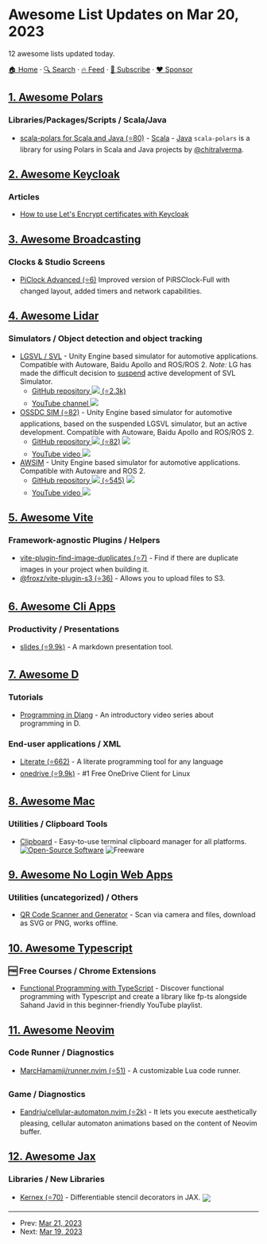 # Awesome List Updates on Mar 20, 2023

12 awesome lists updated today.

[🏠 Home](/README.md) · [🔍 Search](https://www.trackawesomelist.com/search/) · [🔥 Feed](https://www.trackawesomelist.com/rss.xml) · [📮 Subscribe](https://trackawesomelist.us17.list-manage.com/subscribe?u=d2f0117aa829c83a63ec63c2f&id=36a103854c) · [❤️  Sponsor](https://github.com/sponsors/theowenyoung)



## [1. Awesome Polars](/content/ddotta/awesome-polars/README.md)

### Libraries/Packages/Scripts / Scala/Java

*   [scala-polars for Scala and Java (⭐80)](https://github.com/chitralverma/scala-polars) - [Scala](https://scala-lang.org/) - [Java](https://www.java.com/fr/) `scala-polars` is a library for using Polars in Scala and Java projects by [@chitralverma](https://github.com/chitralverma).

## [2. Awesome Keycloak](/content/thomasdarimont/awesome-keycloak/README.md)

### Articles

*   [How to use Let's Encrypt certificates with Keycloak](https://kaeruct.github.io/posts/how-to-use-lets-encrypt-certificates-with-keycloak.html)

## [3. Awesome Broadcasting](/content/ebu/awesome-broadcasting/README.md)

### Clocks & Studio Screens

*   [PiClock Advanced (⭐6)](https://github.com/ael/piclock_advanced) Improved version of PiRSClock-Full with changed layout, added timers and network capabilities.

## [4. Awesome Lidar](/content/szenergy/awesome-lidar/README.md)

### Simulators / Object detection and object tracking

*   [LGSVL / SVL](https://www.lgsvlsimulator.com/) - Unity Engine based simulator for automotive applications. Compatible with Autoware, Baidu Apollo and ROS/ROS 2. *Note:* LG has made the difficult decision to [suspend](https://www.svlsimulator.com/news/2022-01-20-svl-simulator-sunset) active development of SVL Simulator.
    *   [GitHub repository ![](https://img.shields.io/badge/github-black?style=flat-square\&logo=github) (⭐2.3k)](https://github.com/lgsvl/simulator)
    *   [YouTube channel ![](https://img.shields.io/badge/youtube-red?style=flat-square\&logo=youtube)](https://www.youtube.com/c/LGSVLSimulator)
*   [OSSDC SIM (⭐82)](https://github.com/OSSDC/OSSDC-SIM) - Unity Engine based simulator for automotive applications, based on the suspended LGSVL simulator, but an active development. Compatible with Autoware, Baidu Apollo and ROS/ROS 2.
    *   [GitHub repository ![](https://img.shields.io/badge/github-black?style=flat-square\&logo=github) (⭐82)](https://github.com/OSSDC/OSSDC-SIM) ![](https://img.shields.io/badge/ROS-2-34aec5?style=flat-square\&logo=ros)
    *   [YouTube video ![](https://img.shields.io/badge/youtube-red?style=flat-square\&logo=youtube)](https://www.youtube.com/watch?v=fU_C38WEwGw)
*   [AWSIM](https://tier4.github.io/AWSIM) - Unity Engine based simulator for automotive applications. Compatible with Autoware and ROS 2.
    *   [GitHub repository ![](https://img.shields.io/badge/github-black?style=flat-square\&logo=github) (⭐545)](https://github.com/tier4/AWSIM) ![](https://img.shields.io/badge/ROS-2-34aec5?style=flat-square\&logo=ros)
    *   [YouTube video ![](https://img.shields.io/badge/youtube-red?style=flat-square\&logo=youtube)](https://www.youtube.com/watch?v=FH7aBWDmSNA)

## [5. Awesome Vite](/content/vitejs/awesome-vite/README.md)

### Framework-agnostic Plugins / Helpers

*   [vite-plugin-find-image-duplicates (⭐7)](https://github.com/wChenonly/vite-plugin-find-image-duplicates) - Find if there are duplicate images in your project when building it.
*   [@froxz/vite-plugin-s3 (⭐36)](https://github.com/Froxz/vite-plugin-s3) - Allows you to upload files to S3.

## [6. Awesome Cli Apps](/content/agarrharr/awesome-cli-apps/README.md)

### Productivity / Presentations

*   [slides (⭐9.9k)](https://github.com/maaslalani/slides) - A markdown presentation tool.

## [7. Awesome D](/content/dlang-community/awesome-d/README.md)

### Tutorials

*   [Programming in Dlang](https://www.youtube.com/watch?v=HS7X9ERdjM4\&list=PLvv0ScY6vfd9Fso-3cB4CGnSlW0E4btJV\&ab_channel=MikeShah) - An introductory video series about programming in D.

### End-user applications / XML

*   [Literate (⭐662)](https://github.com/zyedidia/Literate) - A literate programming tool for any language
*   [onedrive (⭐9.9k)](https://github.com/abraunegg/onedrive) - #1 Free OneDrive Client for Linux

## [8. Awesome Mac](/content/jaywcjlove/awesome-mac/README.md)

### Utilities / Clipboard Tools

*   [Clipboard](https://getclipboard.app/) - Easy-to-use terminal clipboard manager for all platforms. [![Open-Source Software](https://jaywcjlove.github.io/sb/ico/min-oss.svg "Open Source Software")](https://github.com/Slackadays/Clipboard) ![Freeware](https://jaywcjlove.github.io/sb/ico/min-free.svg "Freeware")

## [9. Awesome No Login Web Apps](/content/aviaryan/awesome-no-login-web-apps/README.md)

### Utilities (uncategorized) / Others

*   [QR Code Scanner and Generator](https://sharesnip.rosano.ca) - Scan via camera and files, download as SVG or PNG, works offline.

## [10. Awesome Typescript](/content/dzharii/awesome-typescript/README.md)

### :free: Free Courses / Chrome Extensions

*   [Functional Programming with TypeScript](https://www.youtube.com/playlist?list=PLuPevXgCPUIMbCxBEnc1dNwboH6e2ImQo) - Discover functional programming with Typescript and create a library like fp-ts alongside Sahand Javid in this beginner-friendly YouTube playlist.

## [11. Awesome Neovim](/content/rockerBOO/awesome-neovim/README.md)

### Code Runner / Diagnostics

*   [MarcHamamji/runner.nvim (⭐51)](https://github.com/MarcHamamji/runner.nvim) - A customizable Lua code runner.

### Game / Diagnostics

*   [Eandrju/cellular-automaton.nvim (⭐2k)](https://github.com/Eandrju/cellular-automaton.nvim) - It lets you execute aesthetically pleasing, cellular automaton animations based on the content of Neovim buffer.

## [12. Awesome Jax](/content/n2cholas/awesome-jax/README.md)

### Libraries / New Libraries

*   [Kernex (⭐70)](https://github.com/ASEM000/kernex) - Differentiable stencil decorators in JAX. <img src="https://img.shields.io/github/stars/ASEM000/kernex?style=social" align="center">

---

- Prev: [Mar 21, 2023](/content/2023/03/21/README.md)
- Next: [Mar 19, 2023](/content/2023/03/19/README.md)